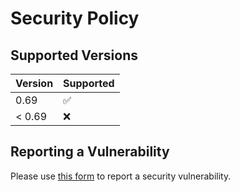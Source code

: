 # Security Policy

## Supported Versions

| Version | Supported          |
|---------| ------------------ |
| 0.69    | :white_check_mark: |
| < 0.69  | :x:                |

## Reporting a Vulnerability

Please use [this form](https://github.com/vacanza/holidays/security/advisories/new) to report a security vulnerability.

